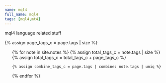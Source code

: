 ```yaml
---
name: mql4
full_name: mql4
tags: [mql4,mt4]
---
```

mql4 language related stuff

{% assign page_tags_c = page.tags | size %}
<ul>
  {% for note in site.notes %}
    {% assign total_tags_c = note.tags | size %}
    {% assign total_tags_c = total_tags_c + page_tags_c %}

    {% assign combine_tags_c = page.tags | combine: note.tags | uniq %}
    
  {% endfor %}
  
</ul>